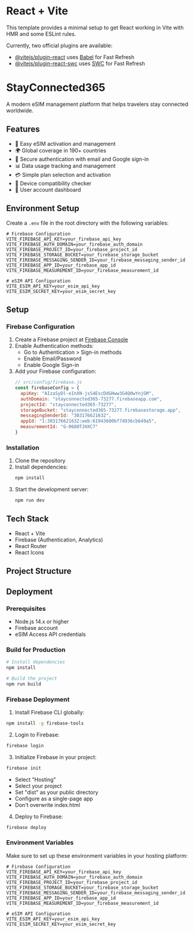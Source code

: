 # React + Vite

This template provides a minimal setup to get React working in Vite with HMR and some ESLint rules.

Currently, two official plugins are available:

- [@vitejs/plugin-react](https://github.com/vitejs/vite-plugin-react/blob/main/packages/plugin-react/README.md) uses [Babel](https://babeljs.io/) for Fast Refresh
- [@vitejs/plugin-react-swc](https://github.com/vitejs/vite-plugin-react-swc) uses [SWC](https://swc.rs/) for Fast Refresh

# StayConnected365

A modern eSIM management platform that helps travelers stay connected worldwide.

## Features

- 📱 Easy eSIM activation and management
- 🌍 Global coverage in 190+ countries
- 🔐 Secure authentication with email and Google sign-in
- 📊 Data usage tracking and management
- 💳 Simple plan selection and activation
- 📱 Device compatibility checker
- 👤 User account dashboard

## Environment Setup

Create a `.env` file in the root directory with the following variables:

```plaintext
# Firebase Configuration
VITE_FIREBASE_API_KEY=your_firebase_api_key
VITE_FIREBASE_AUTH_DOMAIN=your_firebase_auth_domain
VITE_FIREBASE_PROJECT_ID=your_firebase_project_id
VITE_FIREBASE_STORAGE_BUCKET=your_firebase_storage_bucket
VITE_FIREBASE_MESSAGING_SENDER_ID=your_firebase_messaging_sender_id
VITE_FIREBASE_APP_ID=your_firebase_app_id
VITE_FIREBASE_MEASUREMENT_ID=your_firebase_measurement_id

# eSIM API Configuration
VITE_ESIM_API_KEY=your_esim_api_key
VITE_ESIM_SECRET_KEY=your_esim_secret_key
```

## Setup

### Firebase Configuration

1. Create a Firebase project at [Firebase Console](https://console.firebase.google.com)
2. Enable Authentication methods:
   - Go to Authentication > Sign-in methods
   - Enable Email/Password
   - Enable Google Sign-in
3. Add your Firebase configuration:
   ```javascript
   // src/config/firebase.js
   const firebaseConfig = {
     apiKey: "AIzaSyDl-eInXN-jsS4EscDdGHww3G4Q0wYnjGM",
     authDomain: "stayconnected365-73277.firebaseapp.com",
     projectId: "stayconnected365-73277",
     storageBucket: "stayconnected365-73277.firebasestorage.app",
     messagingSenderId: "303176621632",
     appId: "1:303176621632:web:61943600bf7d936cb649a5",
     measurementId: "G-0680TJHXC7"
   }
   ```

### Installation

1. Clone the repository
2. Install dependencies:
   ```bash
   npm install
   ```
3. Start the development server:
   ```bash
   npm run dev
   ```

## Tech Stack

- React + Vite
- Firebase (Authentication, Analytics)
- React Router
- React Icons

## Project Structure

## Deployment

### Prerequisites
- Node.js 14.x or higher
- Firebase account
- eSIM Access API credentials

### Build for Production
```bash
# Install dependencies
npm install

# Build the project
npm run build
```

### Firebase Deployment
1. Install Firebase CLI globally:
```bash
npm install -g firebase-tools
```

2. Login to Firebase:
```bash
firebase login
```

3. Initialize Firebase in your project:
```bash
firebase init
```
- Select "Hosting"
- Select your project
- Set "dist" as your public directory
- Configure as a single-page app
- Don't overwrite index.html

4. Deploy to Firebase:
```bash
firebase deploy
```

### Environment Variables
Make sure to set up these environment variables in your hosting platform:

```plaintext
# Firebase Configuration
VITE_FIREBASE_API_KEY=your_firebase_api_key
VITE_FIREBASE_AUTH_DOMAIN=your_firebase_auth_domain
VITE_FIREBASE_PROJECT_ID=your_firebase_project_id
VITE_FIREBASE_STORAGE_BUCKET=your_firebase_storage_bucket
VITE_FIREBASE_MESSAGING_SENDER_ID=your_firebase_messaging_sender_id
VITE_FIREBASE_APP_ID=your_firebase_app_id
VITE_FIREBASE_MEASUREMENT_ID=your_firebase_measurement_id

# eSIM API Configuration
VITE_ESIM_API_KEY=your_esim_api_key
VITE_ESIM_SECRET_KEY=your_esim_secret_key
```

